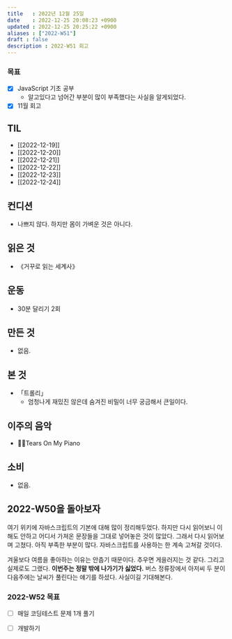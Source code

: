 ```yaml
---
title   : 2022년 12월 25일 
date    : 2022-12-25 20:08:23 +0900
updated : 2022-12-25 20:25:22 +0900
aliases : ["2022-W51"]
draft : false
description : 2022-W51 회고
---
```


### 목표
- [x] JavaScript 기초 공부
	- 알고있다고 넘어간 부분이 많이 부족했다는 사실을 알게되었다.
- [x] 11월 회고

## TIL

- [[2022-12-19]]
- [[2022-12-20]]
- [[2022-12-21]]
- [[2022-12-22]]
- [[2022-12-23]]
- [[2022-12-24]]

## 컨디션

- 나쁘지 않다. 하지만 몸이 가벼운 것은 아니다.

## 읽은 것

- 《거꾸로 읽는 세계사》

## 운동

- 30분 달리기 2회

## 만든 것

- 없음.

## 본 것

- 「트롤리」
	- 엄청나게 재밌진 않은데 숨겨진 비밀이 너무 궁금해서 큰일이다.

## 이주의 음악
- Tears On My Piano

## 소비

- 없음.

## 2022-W50을 돌아보자
여기 위키에 자바스크립트의 기본에 대해 많이 정리해두었다. 하지만 다시 읽어보니 이해도 안하고 어디서 가져온 문장들을 그대로 넣어놓은 것이 많았다. 그래서 다시 읽어보며 고쳤다. 아직 부족한 부분이 많다. 자바스크립트를 사용하는 한 계속 고쳐갈 것이다.

겨울보다 여름을 좋아하는 이유는 안춥기 때문이다. 추우면 게을러지는 것 같다. 그리고 실제로도 그랬다. **이번주는 정말 밖에 나가기가 싫었다.** 버스 정류장에서 아저씨 두 분이 다음주에는 날씨가 풀린다는 얘기를 하셨다. 사실이길 기대해본다.


### 2022-W52 목표
- [ ] 매일 코딩테스트 문제 1개 풀기
- [ ] 개발하기


